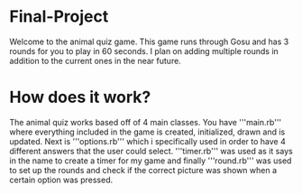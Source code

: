# Final-Project

Welcome to the animal quiz game. This game runs through Gosu and has 3 rounds for you to play in 60 seconds. I plan on adding multiple rounds in addition to the current ones in the near future.

#  How does it work?

The animal quiz works based off of 4 main classes. You have '''main.rb''' where everything included in the game is created, initialized, drawn and is updated. Next is '''options.rb''' which i specifically used in order to have 4 different answers that the user could select. '''timer.rb''' was used as it says in the name to create a timer for my game and finally '''round.rb''' was used to set up the rounds and check if the correct picture was shown when a certain option was pressed. 
